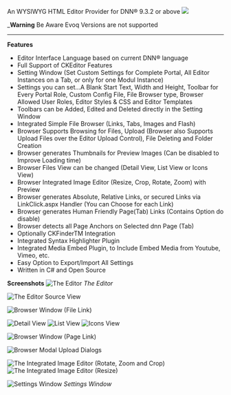﻿An WYSIWYG HTML Editor Provider for DNN® 9.3.2 or above 
![](http://www.watchersnet.de/Portals/0/LogoCKEditor.png)

_**Warning** Be Aware Evoq Versions are not supported

* * *

**Features**

*   Editor Interface Language based on current DNN® language
*   Full Support of CKEditor Features
*   Setting Window (Set Custom Settings for Complete Portal, All Editor Instances on a Tab, or only for one Modul Instance)
*   Settings you can set...A Blank Start Text, Width and Height, Toolbar for Every Portal Role, Custom Config File, File Browser type, Browser Allowed User Roles, Editor Styles & CSS and Editor Templates
*   Toolbars can be Added, Edited and Deleted directly in the Setting Window
*   Integrated Simple File Browser (Links, Tabs, Images and Flash)
*   Browser Supports Browsing for Files, Upload (Browser also Supports Upload Files over the Editor Upload Control), File Deleting and Folder Creation
*   Browser generates Thumbnails for Preview Images (Can be disabled to Improve Loading time)
*   Browser Files View can be changed (Detail View, List View or Icons View)
*   Browser Integrated Image Editor (Resize, Crop, Rotate, Zoom) with Preview
*   Browser generates Absolute, Relative Links, or secured Links via LinkClick.aspx Handler (You can Choose for each Link)
*   Browser generates Human Friendly Page(Tab) Links (Contains Option do disable)
*   Browser detects all Page Anchors on Selected dnn Page (Tab)
*   Optionally CKFinderTM Integration
*   Integrated Syntax Highlighter Plugin
*   Integrated Media Embed Plugin, to Include Embed Media from Youtube, Vimeo, etc.
*   Easy Option to Export/Import All Settings
*   Written in C# and Open Source

**Screenshots**
![The Editor](http://www.watchersnet.de/Portals/0/screenshots/dnn/ScreenShotCKEditorProvider.jpg "The Editor")
_The Editor_

![The Editor Source View](http://www.watchersnet.de/Portals/0/screenshots/dnn/CKEditorSourceView.png "The Editor Source View")

![Browser Window (File Link)](http://www.watchersnet.de/Portals/0/screenshots/dnn/CKEditorBrowser.jpg "Browser Window (File Link)")

![Detail View](http://www.watchersnet.de/Portals/0/screenshots/dnn/CKEditordetailview.png "Detail View")
![List View](http://www.watchersnet.de/Portals/0/screenshots/dnn/CKEditorlistview.png "List View")
![Icons View](http://www.watchersnet.de/Portals/0/screenshots/dnn/CKEditoriconsview.png "Icons View")

![Browser Window (Page Link)](http://www.watchersnet.de/Portals/0/screenshots/dnn/CKEditorBrowser2.jpg "Browser Window (Page Link)")

![Browser Modal Upload Dialogs](http://www.watchersnet.de/Portals/0/screenshots/dnn/dnnUploadDialog.png "Browser Modal Upload Dialogs")

![The Integrated Image Editor (Rotate, Zoom and Crop)](http://www.watchersnet.de/Portals/0/screenshots/dnn/CKEditorImageEditor.jpg "The Integrated Image Editor (Rotate, Zoom and Crop)")![The Integrated Image Editor (Resize)](http://www.watchersnet.de/Portals/0/screenshots/dnn/CKEditorImageEditor2.jpg "The Integrated Image Editor (Resize)")

![Settings Window](http://www.watchersnet.de/Portals/0/screenshots/dnn/CKEditorSettings.jpg "Settings Window")
_Settings Window_

